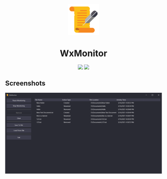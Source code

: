 <div align="center">

<img src="./.github/icon.png" width="100"/>

</div>

<h1 align="center">WxMonitor</h1>

<div align="center">

[![](https://img.shields.io/badge/Powered%20By-.NET-blue?logo=microsoft&style=flat-square)](https://dotnet.microsoft.com)
[![](https://img.shields.io/badge/Made%20With-Visual%20Studio-blue?logo=visual-studio&style=flat-square)](https://visualstudio.microsoft.com)

</div>

## Screenshots

![](./.github/screenshots/0.png)